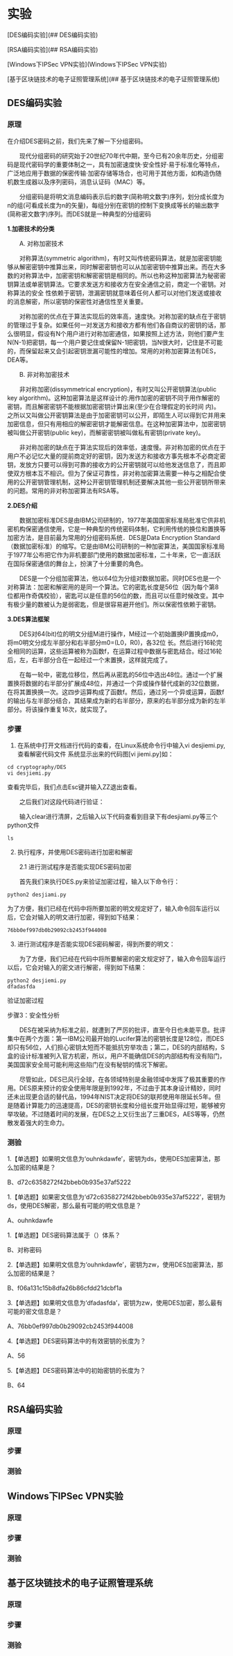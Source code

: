 # 实验

[DES编码实验](## DES编码实验)

[RSA编码实验](## RSA编码实验)

[Windows下IPSec VPN实验](Windows下IPSec VPN实验)

[基于区块链技术的电子证照管理系统](## 基于区块链技术的电子证照管理系统)

## DES编码实验

### 原理

在介绍DES密码之前，我们先来了解一下分组密码。

　　现代分组密码的研究始于20世纪70年代中期，至今已有20余年历史，分组密码是现代密码学的重要体制之一，具有加密速度快·安全性好·易于标准化等特点，广泛地应用于数据的保密传输·加密存储等场合，也可用于其他方面，如构造伪随机数生成器以及序列密码，消息认证码（MAC）等。

　　分组密码是将明文消息编码表示后的数字(简称明文数字)序列，划分成长度为n的组(可看成长度为n的矢量)，每组分别在密钥的控制下变换成等长的输出数字(简称密文数字)序列。而DES就是一种典型的分组密码

**1.加密技术的分类**

　　A. 对称加密技术

　　对称算法(symmetric algorithm)，有时又叫传统密码算法，就是加密密钥能够从解密密钥中推算出来，同时解密密钥也可以从加密密钥中推算出来。而在大多数的对称算法中，加密密钥和解密密钥是相同的。所以也称这种加密算法为秘密密钥算法或单密钥算法。它要求发送方和接收方在安全通信之前，商定一个密钥。对称算法的安全 性依赖于密钥，泄漏密钥就意味着任何人都可以对他们发送或接收的消息解密，所以密钥的保密性对通信性至关重要。

　　对称加密的优点在于算法实现后的效率高，速度快。对称加密的缺点在于密钥的管理过于复杂。如果任何一对发送方和接收方都有他们各自商议的密钥的话，那么很明显，假设有N个用户进行对称加密通信，如果按照上述方法，则他们要产生N(N-1)把密钥，每一个用户要记住或保留N-1把密钥，当N很大时，记住是不可能的，而保留起来又会引起密钥泄漏可能性的增加。常用的对称加密算法有DES，DEA等。

　　B. 非对称加密技术

　　非对称加密(dissymmetrical encryption)，有时又叫公开密钥算法(public key algorithm)。这种加密算法是这样设计的:用作加密的密钥不同于用作解密的密钥，而且解密密钥不能根据加密密钥计算出来(至少在合理假定的长时间 内)。之所以又叫做公开密钥算法是由于加密密钥可以公开，即陌生人可以得到它并用来加密信息，但只有用相应的解密密钥才能解密信息。在这种加密算法中，加密密钥被叫做公开密钥(public key)，而解密密钥被叫做私有密钥(private key)。

　　非对称加密的缺点在于算法实现后的效率低，速度慢。非对称加密的优点在于用户不必记忆大量的提前商定好的密钥，因为发送方和接收方事先根本不必商定密钥，发放方只要可以得到可靠的接收方的公开密钥就可以给他发送信息了，而且即使双方根本互不相识。但为了保证可靠性，非对称加密算法需要一种与之相配合使用的公开密钥管理机制，这种公开密钥管理机制还要解决其他一些公开密钥所带来的问题。常用的非对称加密算法有RSA等。

**2.DES介绍**

　　数据加密标准DES是由IBM公司研制的，1977年美国国家标准局批准它供非机密机构保密通信使用，它是一种典型的传统密码体制，它利用传统的换位和置换等加密方法，是目前最为常用的分组密码系统．DES是Data Encryption Standard（数据加密标准）的缩写。它是由IBM公司研制的一种加密算法，美国国家标准局于1977年公布把它作为非机要部门使用的数据加密标准，二十年来，它一直活跃在国际保密通信的舞台上，扮演了十分重要的角色。 

　　DES是一个分组加密算法，他以64位为分组对数据加密。同时DES也是一个对称算法：加密和解密用的是同一个算法。它的密匙长度是56位（因为每个第8 位都用作奇偶校验），密匙可以是任意的56位的数，而且可以任意时候改变。其中有极少量的数被认为是弱密匙，但是很容易避开他们。所以保密性依赖于密钥。 

**3.DES算法框架**

　　DES对64(bit)位的明文分组M进行操作，M经过一个初始置换IP置换成m0，将m0明文分成左半部分和右半部分m0=(L0，R0)，各32位 长。然后进行16轮完全相同的运算，这些运算被称为函数f，在运算过程中数据与密匙结合。经过16轮后，左，右半部分合在一起经过一个末置换，这样就完成了。 

　　在每一轮中，密匙位移位，然后再从密匙的56位中选出48位。通过一个扩展置换将数据的右半部分扩展成48位，并通过一个异或操作替代成新的32位数据， 在将其置换换一次。这四步运算构成了函数f。然后，通过另一个异或运算，函数f的输出与左半部分结合，其结果成为新的右半部分，原来的右半部分成为新的左半部分。将该操作重复16次，就实现了。

### 步骤

1. 在系统中打开文档进行代码的查看，在Linux系统命令行中输入vi desjiemi.py, 查看解密代码文件 系统显示出来的代码图[vi jiemi.py]如：

```
cd cryptography/DES
vi desjiemi.py
```

查看完毕后，我们点击Esc键并输入ZZ退出查看。

　　之后我们对这段代码进行验证：

　　输入clear进行清屏，之后输入以下代码查看到目录下有desjiami.py等三个python文件

```
ls
```

2. 执行程序，并使用DES密码进行加密和解密

　　2.1 进行测试程序是否能实现DES密码加密

　　首先我们来执行DES.py来验证加密过程，输入以下命令行：

```
python2 desjiami.py
```

为了方便，我们已经在代码中将所要加密的明文规定好了，输入命令回车运行以后，它会对输入的明文进行加密，得到如下结果：

```
76bb0ef997db0b29092cb2453f944008
```

3. 进行测试程序是否能实现DES密码解密，得到所要的明文：

　　为了方便，我们已经在代码中将所要解密的密文规定好了，输入命令回车运行以后，它会对输入的密文进行解密，得到如下结果：

```
python2 desjiemi.py
dfadasfda
```

验证加密过程

步骤3：安全性分析

　　DES在被采纳为标准之前，就遭到了严厉的批评，直至今日也未能平息。批评集中在两个方面：第一IBM公司最开始的Lucifer算法的密钥长度是128位，而DES却只有56位，人们担心密钥太短而不能抵抗穷举攻击；第二，DES的内部结构，S盒的设计标准被列入官方机密，所以，用户不能确信DES的内部结构有没有陷门，美国国家安全局可能利用这些陷门在没有秘钥的情况下解密。

　　尽管如此，DES已风行全球，在各领域特别是金融领域中发挥了极其重要的作用。DES原来预计的安全使用年限是到1992年，不过由于其本身设计精妙，同时还未出现更合适的替代品，1994年NIST决定将DES的联邦使用年限延长5年。但是随着计算能力的迅速提高，DES的密钥长度和分组长度开始显得过短，能够被穷举攻破。不过随着时间的发展，在DES之上又衍生出了三重DES，AES等等，仍然散发着强大的生命力。

### 测验

1.【单选题】如果明文信息为‘ouhnkdawfe’，密钥为ds，使用DES加密算法，那么加密的结果是？

B、d72c6358272f42bbeb0b935e37af5222

1.【单选题】如果密文信息为‘d72c6358272f42bbeb0b935e37af5222’，密钥为ds，使用DES解密，那么最有可能的明文信息是？

A、ouhnkdawfe

1.【单选题】DES密码算法属于（）体系？

B、对称密码

2.【单选题】如果明文信息为‘ouhnkdawfe’，密钥为zw，使用DES加密算法，那么加密的结果是？

B、f06a131c15b8dfa26b86cfdd21dcbf1a

3.【单选题】如果明文信息为‘dfadasfda’，密钥为zw，使用DES加密，那么最有可能的密文信息是？

A、76bb0ef997db0b29092cb2453f944008

4.【单选题】DES密码算法中的有效密钥的长度为？

A、56

5.【单选题】DES密码算法中的初始密钥的长度为？

B、64

## RSA编码实验

### 原理



### 步骤



### 测验



## Windows下IPSec VPN实验

### 原理



### 步骤



### 测验



## 基于区块链技术的电子证照管理系统

### 原理



### 步骤



### 测验

